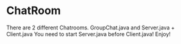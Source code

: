 # ChatRoom
There are 2 different Chatrooms. GroupChat.java and Server.java + Client.java
You need to start Server.java before Client.java!
Enjoy!

